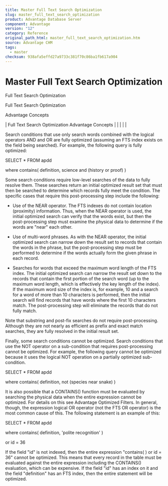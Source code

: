 ```yaml
---
title: Master Full Text Search Optimization
slug: master_full_text_search_optimization
product: Advantage Database Server
component: Advantage
version: "12"
category: Reference
original_path_html: master_full_text_search_optimization.htm
source: Advantage CHM
tags:
  - master
checksum: 938afa5effd27a9733c381f70c86ba1fb617a904
---
```


# Master Full Text Search Optimization

Full Text Search Optimization

Full Text Search Optimization

Advantage Concepts

| Full Text Search Optimization  Advantage Concepts |  |  |  |  |

Search conditions that use only search words combined with the logical operators AND and OR are fully optimized (assuming an FTS index exists on the field being searched). For example, the following query is fully optimized:

SELECT \* FROM apdd

where contains( definition, science and (history or proof) )

Some search conditions require low-level searches of the data to fully resolve them. These searches return an initial optimized result set that must then be searched to determine which records fully meet the condition. The specific cases that require this post-processing step include the following:

- Use of the NEAR operator. The FTS indexes do not contain location (proximity) information. Thus, when the NEAR operator is used, the initial optimized search can verify that the words exist, but then the post-processing step must examine the physical data to determine if the words are "near" each other.

- Use of multi-word phrases. As with the NEAR operator, the initial optimized search can narrow down the result set to records that contain the words in the phrase, but the post-processing step must be performed to determine if the words actually form the given phrase in each record.

- Searches for words that exceed the maximum word length of the FTS index. The initial optimized search can narrow the result set down to the records that contain the first portion of the search word (up to the maximum word length, which is effectively the key length of the index). If the maximum word size of the index is, for example, 10 and a search for a word of more than 10 characters is performed, then the initial search will find records that have words where the first 10 characters match. The post-processing step will eliminate the records that do not fully match.

Note that substring and post-fix searches do not require post-processing. Although they are not nearly as efficient as prefix and exact match searches, they are fully resolved in the initial result set.

Finally, some search conditions cannot be optimized. Search conditions that use the NOT operator on a sub-condition that requires post-processing cannot be optimized. For example, the following query cannot be optimized because it uses the logical NOT operation on a partially optimized sub-condition.

SELECT \* FROM apdd

where contains( definition, not (species near snake) )

It is also possible that a CONTAINS() function must be evaluated by searching the physical data when the entire expression cannot be optimized. For details on this see Advantage Optimized Filters. In general, though, the expression logical OR operator (not the FTS OR operator) is the most common cause of this. The following statement is an example of this:

SELECT \* FROM apdd

where contains( definition, 'polite recognition' )

or id = 36

If the field "id" is not indexed, then the entire expression "contains( ) or id = 36" cannot be optimized. This means that every record in the table must be evaluated against the entire expression including the CONTAINS() evaluation, which can be expensive. If the field "id" has an index on it and the field "definition" has an FTS index, then the entire statement will be optimized.
